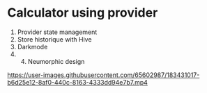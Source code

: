 # Calculator using provider

1. Provider state management
2. Store historique with Hive
3. Darkmode
4. 4. Neumorphic design

https://user-images.githubusercontent.com/65602987/183431017-b6d25e12-8af0-440c-8163-4333dd94e7b7.mp4

